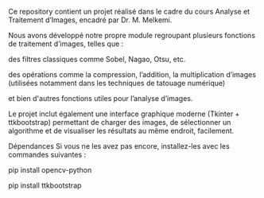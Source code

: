 Ce repository contient un projet réalisé dans le cadre du cours Analyse et Traitement d’Images, encadré par Dr. M. Melkemi.

Nous avons développé notre propre module regroupant plusieurs fonctions de traitement d’images, telles que :

des filtres classiques comme Sobel, Nagao, Otsu, etc.

des opérations comme la compression, l’addition, la multiplication d’images (utilisées notamment dans les techniques de tatouage numérique)

et bien d'autres fonctions utiles pour l’analyse d’images.

Le projet inclut également une interface graphique moderne (Tkinter + ttkbootstrap) permettant de charger des images, de sélectionner un algorithme et de visualiser les résultats au même endroit, facilement.

Dépendances
Si vous ne les avez pas encore, installez-les avec les commandes suivantes :

pip install opencv-python

pip install ttkbootstrap
